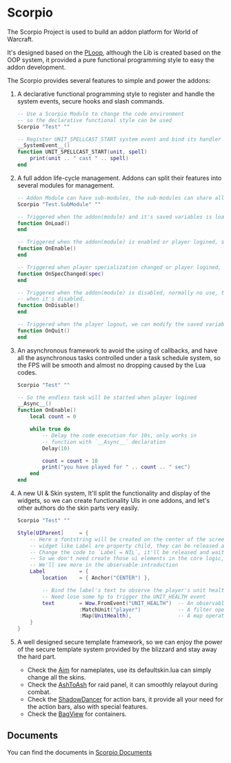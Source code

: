 # Scorpio

The Scorpio Project is used to build an addon platform for World of Warcraft.

It's designed based on the [PLoop](https://github.com/kurapica/PLoop), although the Lib is created based on
the OOP system, it provided a pure functional programming style to easy the addon development. 

The Scorpio provides several features to simple and power the addons:

1. A declarative functional programming style to register and handle the system events, secure hooks and slash commands.

    ```lua
    -- Use a Scorpio Module to change the code environment
    -- so the declarative functional style can be used
    Scorpio "Test" ""

    -- Register UNIT_SPELLCAST_START system event and bind its handler
    __SystemEvent__()
    function UNIT_SPELLCAST_START(unit, spell)
        print(unit .. " cast " .. spell)
    end
    ```

2. A full addon life-cycle management. Addons can split their features into several modules for management.

    ```lua
    -- Addon Module can have sub-modules, the sub-modules can share all global variables defined in its parent module
    Scorpio "Test.SubModule" ""

    -- Triggered when the addon(module) and it's saved variables is loaded
    function OnLoad()
    end

    -- Triggered when the addon(module) is enabled or player logined, so all player data can be accessed
    function OnEnable()
    end

    -- Triggered when player specialization changed or player logined, we can check the player's specialization
    function OnSpecChanged(spec)
    end

    -- Triggered when the addon(module) is disabled, normally no use, the module will disable its event handlers
    -- when it's disabled.
    function OnDisable()
    end

    -- Triggered when the player logout, we can modify the saved variables for the last time
    function OnQuit()
    end
    ```

3. An asynchronous framework to avoid the using of callbacks, and have all the asynchronous tasks controlled under
a task schedule system, so the FPS will be smooth and almost no dropping caused by the Lua codes.

    ```lua
    Scorpio "Test" ""

    -- So the endless task will be started when player logined
    __Async__()
    function OnEnable()
        local count = 0

        while true do
            -- Delay the code execution for 10s, only works in
            -- function with `__Async__` declaration
            Delay(10)

            count = count + 10
            print("you have played for " .. count .. " sec")
        end
    end
    ```

4. A new UI & Skin system, It'll split the functionality and display of the widgets, so we can create functionality
UIs in one addons, and let's other authors do the skin parts very easily.

    ```lua
    Scorpio "Test" ""

    Style[UIParent]     = {
        -- Here a fontstring will be created on the center of the screen
        -- widget like Label are property child, they can be released and re-used
        -- Change the code to `Label = NIL`, it'll be released and waiting for the next usage
        -- So we don't need create those ui elements in the core logic, it's just a skin settings
        -- We'll see more in the observable introduction
        Label           = {
            location    = { Anchor("CENTER") },

            -- Bind the label's text to observe the player's unit health
            -- Need lose some hp to trigger the UNIT_HEALTH event
            text        = Wow.FromEvent("UNIT_HEALTH")  -- An observable generate from the UNIT_HEALTH event
                        :MatchUnit("player")            -- A filter operation that only allow player
                        :Map(UnitHealth),               -- A map operation that change the unit -> health
        }
    }
    ```

5. A well designed secure template framework, so we can enjoy the power of the secure template system provided by
the blizzard and stay away the hard part.

    * Check the [Aim](https://www.curseforge.com/wow/addons/ashtoash) for nameplates, use its defaultskin.lua can
        simply change all the skins.
    * Check the [AshToAsh](https://www.curseforge.com/wow/addons/ashtoash) for raid panel, it can smoothly relayout
        during combat.
    * Check the [ShadowDancer](https://www.curseforge.com/wow/addons/shadowdancer) for action bars, it provide
        all your need for the action bars, also with special features.
    * Check the [BagView](https://www.curseforge.com/wow/addons/shadowdancer) for containers.


## Documents

You can find the documents in [Scorpio Documents](https://github.com/kurapica/Scorpio/tree/master/Docs)